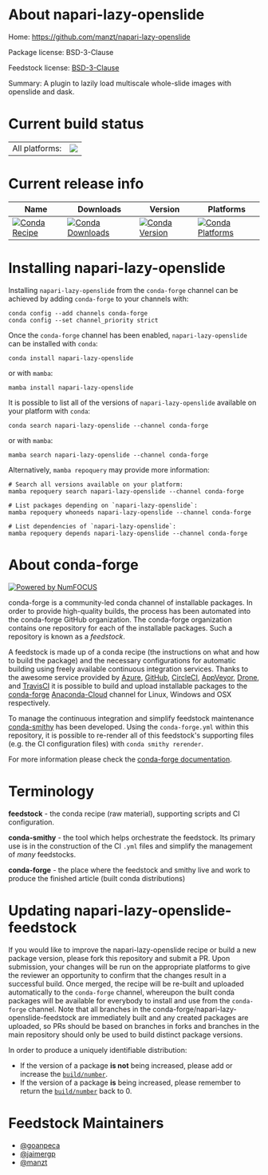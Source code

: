About napari-lazy-openslide
===========================

Home: https://github.com/manzt/napari-lazy-openslide

Package license: BSD-3-Clause

Feedstock license: [BSD-3-Clause](https://github.com/conda-forge/napari-lazy-openslide-feedstock/blob/main/LICENSE.txt)

Summary: A plugin to lazily load multiscale whole-slide images with openslide and dask.

Current build status
====================


<table><tr><td>All platforms:</td>
    <td>
      <a href="https://dev.azure.com/conda-forge/feedstock-builds/_build/latest?definitionId=15475&branchName=main">
        <img src="https://dev.azure.com/conda-forge/feedstock-builds/_apis/build/status/napari-lazy-openslide-feedstock?branchName=main">
      </a>
    </td>
  </tr>
</table>

Current release info
====================

| Name | Downloads | Version | Platforms |
| --- | --- | --- | --- |
| [![Conda Recipe](https://img.shields.io/badge/recipe-napari--lazy--openslide-green.svg)](https://anaconda.org/conda-forge/napari-lazy-openslide) | [![Conda Downloads](https://img.shields.io/conda/dn/conda-forge/napari-lazy-openslide.svg)](https://anaconda.org/conda-forge/napari-lazy-openslide) | [![Conda Version](https://img.shields.io/conda/vn/conda-forge/napari-lazy-openslide.svg)](https://anaconda.org/conda-forge/napari-lazy-openslide) | [![Conda Platforms](https://img.shields.io/conda/pn/conda-forge/napari-lazy-openslide.svg)](https://anaconda.org/conda-forge/napari-lazy-openslide) |

Installing napari-lazy-openslide
================================

Installing `napari-lazy-openslide` from the `conda-forge` channel can be achieved by adding `conda-forge` to your channels with:

```
conda config --add channels conda-forge
conda config --set channel_priority strict
```

Once the `conda-forge` channel has been enabled, `napari-lazy-openslide` can be installed with `conda`:

```
conda install napari-lazy-openslide
```

or with `mamba`:

```
mamba install napari-lazy-openslide
```

It is possible to list all of the versions of `napari-lazy-openslide` available on your platform with `conda`:

```
conda search napari-lazy-openslide --channel conda-forge
```

or with `mamba`:

```
mamba search napari-lazy-openslide --channel conda-forge
```

Alternatively, `mamba repoquery` may provide more information:

```
# Search all versions available on your platform:
mamba repoquery search napari-lazy-openslide --channel conda-forge

# List packages depending on `napari-lazy-openslide`:
mamba repoquery whoneeds napari-lazy-openslide --channel conda-forge

# List dependencies of `napari-lazy-openslide`:
mamba repoquery depends napari-lazy-openslide --channel conda-forge
```


About conda-forge
=================

[![Powered by
NumFOCUS](https://img.shields.io/badge/powered%20by-NumFOCUS-orange.svg?style=flat&colorA=E1523D&colorB=007D8A)](https://numfocus.org)

conda-forge is a community-led conda channel of installable packages.
In order to provide high-quality builds, the process has been automated into the
conda-forge GitHub organization. The conda-forge organization contains one repository
for each of the installable packages. Such a repository is known as a *feedstock*.

A feedstock is made up of a conda recipe (the instructions on what and how to build
the package) and the necessary configurations for automatic building using freely
available continuous integration services. Thanks to the awesome service provided by
[Azure](https://azure.microsoft.com/en-us/services/devops/), [GitHub](https://github.com/),
[CircleCI](https://circleci.com/), [AppVeyor](https://www.appveyor.com/),
[Drone](https://cloud.drone.io/welcome), and [TravisCI](https://travis-ci.com/)
it is possible to build and upload installable packages to the
[conda-forge](https://anaconda.org/conda-forge) [Anaconda-Cloud](https://anaconda.org/)
channel for Linux, Windows and OSX respectively.

To manage the continuous integration and simplify feedstock maintenance
[conda-smithy](https://github.com/conda-forge/conda-smithy) has been developed.
Using the ``conda-forge.yml`` within this repository, it is possible to re-render all of
this feedstock's supporting files (e.g. the CI configuration files) with ``conda smithy rerender``.

For more information please check the [conda-forge documentation](https://conda-forge.org/docs/).

Terminology
===========

**feedstock** - the conda recipe (raw material), supporting scripts and CI configuration.

**conda-smithy** - the tool which helps orchestrate the feedstock.
                   Its primary use is in the construction of the CI ``.yml`` files
                   and simplify the management of *many* feedstocks.

**conda-forge** - the place where the feedstock and smithy live and work to
                  produce the finished article (built conda distributions)


Updating napari-lazy-openslide-feedstock
========================================

If you would like to improve the napari-lazy-openslide recipe or build a new
package version, please fork this repository and submit a PR. Upon submission,
your changes will be run on the appropriate platforms to give the reviewer an
opportunity to confirm that the changes result in a successful build. Once
merged, the recipe will be re-built and uploaded automatically to the
`conda-forge` channel, whereupon the built conda packages will be available for
everybody to install and use from the `conda-forge` channel.
Note that all branches in the conda-forge/napari-lazy-openslide-feedstock are
immediately built and any created packages are uploaded, so PRs should be based
on branches in forks and branches in the main repository should only be used to
build distinct package versions.

In order to produce a uniquely identifiable distribution:
 * If the version of a package **is not** being increased, please add or increase
   the [``build/number``](https://docs.conda.io/projects/conda-build/en/latest/resources/define-metadata.html#build-number-and-string).
 * If the version of a package **is** being increased, please remember to return
   the [``build/number``](https://docs.conda.io/projects/conda-build/en/latest/resources/define-metadata.html#build-number-and-string)
   back to 0.

Feedstock Maintainers
=====================

* [@goanpeca](https://github.com/goanpeca/)
* [@jaimergp](https://github.com/jaimergp/)
* [@manzt](https://github.com/manzt/)

